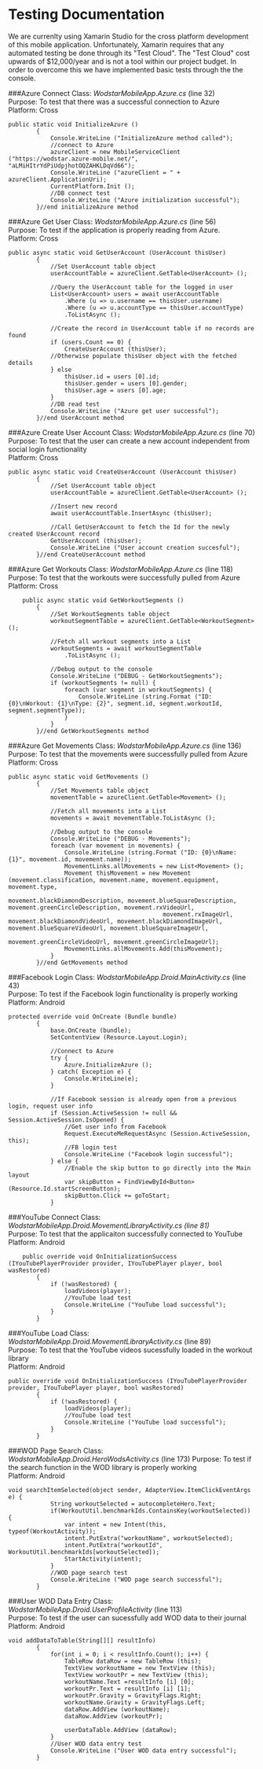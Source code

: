 # Testing Documentation
We are currenlty using Xamarin Studio for the cross platform development of this mobile application. Unfortunately, Xamarin requires that any automated testing be done through its "Test Cloud". The "Test Cloud" cost upwards of $12,000/year and is not a tool within our project budget. In order to overcome this we have implemented basic tests through the the console.

###Azure Connect
Class: *WodstarMobileApp.Azure.cs* (line 32)<br/>
Purpose: To test that there was a successful connection to Azure<br/>
Platform: Cross <br/>

	public static void InitializeAzure ()
			{
				Console.WriteLine ("InitializeAzure method called");
				//connect to Azure
				azureClient = new MobileServiceClient ("https://wodstar.azure-mobile.net/", "aLMiHItrYdPiUdpjhotOQZAHKLDqVd66");
				Console.WriteLine ("azureClient = " + azureClient.ApplicationUri);
				CurrentPlatform.Init ();
				//DB connect test
				Console.WriteLine ("Azure initialization successful");
			}//end initializeAzure method

###Azure Get User
Class: *WodstarMobileApp.Azure.cs* (line 56) <br/>
Purpose: To test if the application is properly reading from Azure. <br/>
Platform: Cross <br/>


	public async static void GetUserAccount (UserAccount thisUser) 
			{
				//Set UserAccount table object
				userAccountTable = azureClient.GetTable<UserAccount> ();

				//Query the UserAccount table for the logged in user
				List<UserAccount> users = await userAccountTable
					.Where (u => u.username == thisUser.username)
					.Where (u => u.accountType == thisUser.accountType)
					.ToListAsync ();
	
				//Create the record in UserAccount table if no records are found
				if (users.Count == 0) {
					CreateUserAccount (thisUser);
				//Otherwise populate thisUser object with the fetched details
				} else 
					thisUser.id = users [0].id;
					thisUser.gender = users [0].gender;
					thisUser.age = users [0].age;
				}
				//DB read test
				Console.WriteLine ("Azure get user successful");
			}//end UserAccount method


###Azure Create User Account
Class: *WodstarMobileApp.Azure.cs* (line 70) <br/>
Purpose: To test that the user can create a new account independent from social login functionality <br/>
Platform: Cross <br/>


	public async static void CreateUserAccount (UserAccount thisUser)
			{
				//Set UserAccount table object
				userAccountTable = azureClient.GetTable<UserAccount> ();
	
				//Insert new record
				await userAccountTable.InsertAsync (thisUser);
	
				//Call GetUserAccount to fetch the Id for the newly created UserAccount record
				GetUserAccount (thisUser);
				Console.WriteLine ("User account creation succesful");
			}//end CreateUserAccount method
			
			
###Azure Get Workouts
Class: *WodstarMobileApp.Azure.cs* (line 118) <br/>
Purpose: To test that the workouts were successfully pulled from Azure <br/>
Platform: Cross <br/>

		public async static void GetWorkoutSegments ()
			{
				//Set WorkoutSegments table object
				workoutSegmentTable = azureClient.GetTable<WorkoutSegment> ();
	
				//Fetch all workout segments into a List
				workoutSegments = await workoutSegmentTable
					.ToListAsync ();
	
				//Debug output to the console
				Console.WriteLine ("DEBUG - GetWorkoutSegments");
				if (workoutSegments != null) {
					foreach (var segment in workoutSegments) {
						Console.WriteLine (string.Format ("ID: {0}\nWorkout: {1}\nType: {2}", segment.id, segment.workoutId, segment.segmentType));
					}
				}
			}//end GetWorkoutSegments method

###Azure Get Movements
Class: *WodstarMobileApp.Azure.cs* (line 136) <br/>
Purpose: To test that the movements were successfully pulled from Azure <br/>
Platform: Cross <br/>

	public async static void GetMovements ()
			{
				//Set Movements table object
				movementTable = azureClient.GetTable<Movement> ();
	
				//Fetch all movements into a List
				movements = await movementTable.ToListAsync ();
	
				//Debug output to the console
				Console.WriteLine ("DEBUG - Movements");
				foreach (var movement in movements) {
					Console.WriteLine (string.Format ("ID: {0}\nName: {1}", movement.id, movement.name));
					MovementLinks.allMovements = new List<Movement> ();
					Movement thisMovement = new Movement (movement.classification, movement.name, movement.equipment, movement.type,
						                        movement.blackDiamondDescription, movement.blueSquareDescription, movement.greenCircleDescription, movement.rxVideoUrl,
						                        movement.rxImageUrl, movement.blackDiamondVideoUrl, movement.blackDiamondImageUrl, movement.blueSquareVideoUrl, movement.blueSquareImageUrl,
						                        movement.greenCircleVideoUrl, movement.greenCircleImageUrl);
					MovementLinks.allMovements.Add(thisMovement);
				}
			}//end GetMovements method

###Facebook Login
Class: *WodstarMobileApp.Droid.MainActivity.cs* (line 43) <br/>
Purpose: To test if the Facebook login functionality is properly working <br/>
Platform: Android <br/>


	protected override void OnCreate (Bundle bundle)
			{
				base.OnCreate (bundle);
				SetContentView (Resource.Layout.Login);
	
				//Connect to Azure
				try {
					Azure.InitializeAzure ();
				} catch( Exception e) {
					Console.WriteLine(e);
				}
	
				//If Facebook session is already open from a previous login, request user info
				if (Session.ActiveSession != null && Session.ActiveSession.IsOpened) {
					//Get user info from Facebook
					Request.ExecuteMeRequestAsync (Session.ActiveSession, this);
					//FB login test
					Console.WriteLine ("Facebook login successful");
				} else {
					//Enable the skip button to go directly into the Main layout
					var skipButton = FindViewById<Button> (Resource.Id.startScreenButton);
					skipButton.Click += goToStart;
				}

###YouTube Connect
Class: *WodstarMobileApp.Droid.MovementLibraryActivity.cs (line 81)*<br/>
Purpose: To test that the applicaiton successfully connected to YouTube <br/>
Platform: Android </br>


		public override void OnInitializationSuccess (IYouTubePlayerProvider provider, IYouTubePlayer player, bool wasRestored)
			{
				if (!wasRestored) {
					loadVideos(player);
					//YouTube load test
					Console.WriteLine ("YouTube load successful");
				} 
			}


###YouTube Load
Class: *WodstarMobileApp.Droid.MovementLibraryActivity.cs* (line 89) <br/>
Purpose: To test that the YouTube videos sucessfully loaded in the workout library <br/>
Platform: Android <br/>

	public override void OnInitializationSuccess (IYouTubePlayerProvider provider, IYouTubePlayer player, bool wasRestored)
			{
				if (!wasRestored) {
					loadVideos(player);
					//YouTube load test
					Console.WriteLine ("YouTube load successful");
				} 
			}



###WOD Page Search
Class: *WodstarMobileApp.Droid.HeroWodsActivity.cs* (line 173)
Purpose: To test if the search function in the WOD library is properly working<br/>
Platform: Android <br/>

	void searchItemSelected(object sender, AdapterView.ItemClickEventArgs e) {
				String workoutSelected = autocompleteHero.Text;
				if(WorkoutUtil.benchmarkIds.ContainsKey(workoutSelected)) {
					var intent = new Intent(this, typeof(WorkoutActivity));
					intent.PutExtra("workoutName", workoutSelected);
					intent.PutExtra("workoutId", WorkoutUtil.benchmarkIds[workoutSelected]);
					StartActivity(intent);
				}
				//WOD page search test
				Console.WriteLine ("WOD page search successful");
			}

###User WOD Data Entry
Class: *WodstarMobileApp.Droid.UserProfileActivity* (line 113) <br/>
Purpose: To test if the user can sucessfully add WOD data to their journal <br/>
Platform: Android <br/>

	void addDataToTable(String[][] resultInfo) 
			{
				for(int i = 0; i < resultInfo.Count(); i++) {
					TableRow dataRow = new TableRow (this);
					TextView workoutName = new TextView (this);
					TextView workoutPr = new TextView (this);
					workoutName.Text =resultInfo [i] [0];
					workoutPr.Text = resultInfo [i] [1];
					workoutPr.Gravity = GravityFlags.Right;
					workoutName.Gravity = GravityFlags.Left;
					dataRow.AddView (workoutName);
					dataRow.AddView (workoutPr);
	
					userDataTable.AddView (dataRow);
				}
				//User WOD data entry test
				Console.WriteLine ("User WOD data entry successful");
			}





